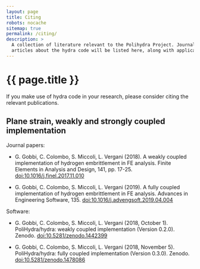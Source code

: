 ```yaml
---
layout: page
title: Citing
robots: nocache
sitemap: true
permalink: /citing/
description: >
  A collection of literature relevant to the Polihydra Project. Journal
  articles about the hydra code will be listed here, along with applications.
---
```

# {{ page.title }}

If you make use of hydra code in your research, please consider citing the
relevant publications.

<article class="biblio" markdown="1">

## Plane strain, weakly and strongly coupled implementation

Journal papers:

* <span class="authors">G. Gobbi, C. Colombo, S. Miccoli, L. Vergani</span>
  <span class="year">(2018)</span>.
  <span class="title">A weakly coupled implementation
      of hydrogen embrittlement in FE analysis</span>.
  <span class="where">Finite Elements in Analysis and Design, 141, pp. 17-25.
      </span>
  <span class="doi"><a href="https://doi.org/10.1016/j.finel.2017.11.010">doi:10.1016/j.finel.2017.11.010</a></span>

* <span class="authors">G. Gobbi, C. Colombo, S. Miccoli, L. Vergani</span>
  <span class="year">(2019)</span>.
  <span class="title">A fully coupled implementation of hydrogen embrittlement
     in FE analysis</span>.
  <span class="where">Advances in Engineering Software, 135.</span>
  <span class="doi"><a href="https://doi.org/10.1016/j.advengsoft.2019.04.004">doi:10.1016/j.advengsoft.2019.04.004</a></span>


Software:

* <span class="authors">G. Gobbi, C. Colombo, S. Miccoli, L. Vergani</span>
  <span class="year">(2018, October 1)</span>.
  <span class="title">PoliHydra/hydra: weakly coupled implementation
  (Version 0.2.0)</span>.
  <span class="where">Zenodo</span>.
  <span class="doi"><a href="http://doi.org/10.5281/zenodo.1442399">doi:10.5281/zenodo.1442399</a></span>

* <span class="authors">G. Gobbi, C. Colombo, S. Miccoli, L. Vergani</span>
  <span class="year">(2018, November 5)</span>.
  <span class="title">PoliHydra/hydra: fully coupled implementation
  (Version 0.3.0)</span>.
  <span class="where">Zenodo</span>.
  <span class="doi"><a href="https://doi.org/10.5281/zenodo.1478086">doi:10.5281/zenodo.1478086</a></span>

</article>
